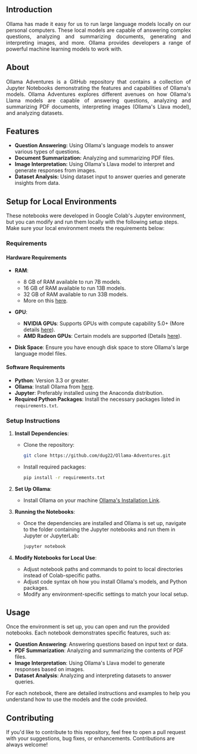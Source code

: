 ## Introduction

<p align="justify">
Ollama has made it easy for us to run large language models locally on our personal computers. These local models are capable of answering
complex questions, analyzing and summarizing documents, generating and interpreting images, and more. Ollama provides developers a range of powerful
machine learning models to work with.
</p>

## About
<p align="justify"> Ollama Adventures is a GitHub repository that contains a collection of Jupyter Notebooks demonstrating the features and capabilities of Ollama's models. Ollama Adventures explores different avenues on how Ollama's Llama models are capable of answering questions, analyzing and summarizing PDF documents, interpreting images (Ollama's Llava model), and analyzing datasets. </p>

## Features
- **Question Answering:** Using Ollama's  language models to answer various types of questions.
- **Document Summarization:** Analyzing and summarizing PDF files.
- **Image Interpretation:** Using Ollama's Llava model to interpret and generate responses from images.
- **Dataset Analysis:** Using dataset input to answer queries and generate insights from data.

## Setup for Local Environments

These notebooks were developed in Google Colab's Jupyter environment, but you can modify and run them locally with the following setup steps. Make sure your local environment meets the requirements below:

### Requirements

#### Hardware Requirements

- **RAM**:
    - 8 GB of RAM available to run 7B models.
    - 16 GB of RAM available to run 13B models.
    - 32 GB of RAM available to run 33B models.
    - More on this [here](https://github.com/ollama/ollama?tab=readme-ov-file#model-library).

- **GPU**:
    - **NVIDIA GPUs**: Supports GPUs with compute capability 5.0+ (More details [here](https://github.com/ollama/ollama/blob/main/docs/gpu.md#nvidia)).
    - **AMD Radeon GPUs**: Certain models are supported (Details [here](https://github.com/ollama/ollama/blob/main/docs/gpu.md#amd-radeon)).

- **Disk Space**: Ensure you have enough disk space to store Ollama's large language model files.

#### Software Requirements

- **Python**: Version 3.3 or greater.
- **Ollama**: Install Ollama from [here](https://ollama.com/download).
- **Jupyter**: Preferably installed using the Anaconda distribution.
- **Required Python Packages**: Install the necessary packages listed in `requirements.txt`.

### Setup Instructions

1. **Install Dependencies**:
    - Clone the repository:
      
      ```bash
      git clone https://github.com/dug22/Ollama-Adventures.git
      ```
    - Install required packages:
      
      ```bash
      pip install -r requirements.txt
      ```

2. **Set Up Ollama**:
    - Install Ollama on your machine [Ollama's Installation Link](https://ollama.com/download).

3. **Running the Notebooks**:
    - Once the dependencies are installed and Ollama is set up, navigate to the folder containing the Jupyter notebooks and run them in Jupyter or JupyterLab:
      
      ```bash
      jupyter notebook
      ```

4. **Modify Notebooks for Local Use**:
    - Adjust notebook paths and commands to point to local directories instead of Colab-specific paths.
    - Adjust code syntax oh how you install Ollama's models, and Python packages.
    - Modify any environment-specific settings to match your local setup.

## Usage

Once the environment is set up, you can open and run the provided notebooks. Each notebook demonstrates specific features, such as:

- **Question Answering**: Answering questions based on input text or data.
- **PDF Summarization**: Analyzing and summarizing the contents of PDF files.
- **Image Interpretation**: Using Ollama's Llava model to generate responses based on images.
- **Dataset Analysis**: Analyzing and interpreting datasets to answer queries.

For each notebook, there are detailed instructions and examples to help you understand how to use the models and the code provided.

## Contributing

If you'd like to contribute to this repository, feel free to open a pull request with your suggestions, bug fixes, or enhancements. Contributions are always welcome!

   

  
    

